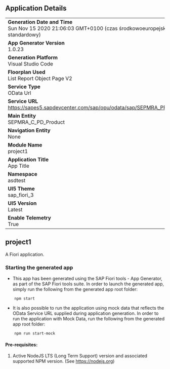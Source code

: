 ## Application Details
|               |
| ------------- |
|**Generation Date and Time**<br>Sun Nov 15 2020 21:06:03 GMT+0100 (czas środkowoeuropejski standardowy)|
|**App Generator Version**<br>1.0.23|
|**Generation Platform**<br>Visual Studio Code|
|**Floorplan Used**<br>List Report Object Page V2|
|**Service Type**<br>OData Url|
|**Service URL**<br>https://sapes5.sapdevcenter.com/sap/opu/odata/sap/SEPMRA_PROD_MAN/|
|**Main Entity**<br>SEPMRA_C_PD_Product|
|**Navigation Entity**<br>None|
|**Module Name**<br>project1|
|**Application Title**<br>App Title|
|**Namespace**<br>asdtest|
|**UI5 Theme**<br>sap_fiori_3|
|**UI5 Version**<br>Latest |
|**Enable Telemetry**<br>True |

## project1

A Fiori application.

### Starting the generated app

-   This app has been generated using the SAP Fiori tools - App Generator, as part of the SAP Fiori tools suite.  In order to launch the generated app, simply run the following from the generated app root folder:

```
    npm start
```

- It is also possible to run the application using mock data that reflects the OData Service URL supplied during application generation.  In order to run the application with Mock Data, run the following from the generated app root folder:

```
    npm run start-mock
```


#### Pre-requisites:

1. Active NodeJS LTS (Long Term Support) version and associated supported NPM version.  (See https://nodejs.org)



